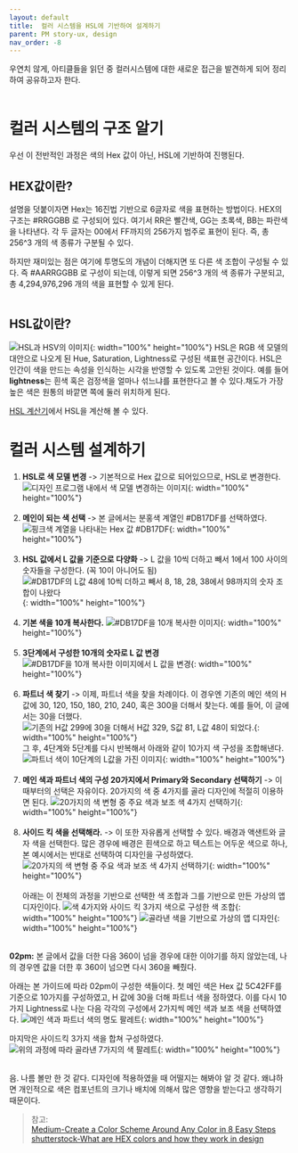 ```yaml
---
layout: default
title:  컬러 시스템을 HSL에 기반하여 설계하기
parent: PM story-ux, design
nav_order: -8
---
```



우연치 않게, 아티클들을 읽던 중 컬러시스템에 대한 새로운 접근을 발견하게 되어 정리하여 공유하고자 한다.<br><br>

# 컬러 시스템의 구조 알기

우선 이 전반적인 과정은 색의 Hex 값이 아닌, HSL에 기반하여 진행된다. 

## HEX값이란?
설명을 덧붙이자면 Hex는 16진법 기반으로 6글자로 색을 표현하는 방법이다. HEX의 구조는 \#RRGGBB 로 구성되어 있다. 여기서 RR은 빨간색, GG는 초록색, BB는 파란색을 나타낸다. 각 두 글자는 00에서 FF까지의 256가지 범주로 표현이 된다. 즉, 총 256^3 개의 색 종류가 구분될 수 있다. 

하지만 재미있는 점은 여기에 투명도의 개념이 더해지면 또 다른 색 조합이 구성될 수 있다.  즉 \#AARRGGBB 로 구성이 되는데, 이렇게 되면 256^3 개의 색 종류가 구분되고, 총 4,294,976,296 개의 색을 표현할 수 있게 된다.<br><br>

## HSL값이란?
![HSL과 HSV의 이미지](../../assets/images/posts/2022-07-13-HSLandHSV.svg){: width="100%" height="100%"}
HSL은 RGB 색 모델의 대안으로 나오게 된 Hue, Saturation, Lightness로 구성된 색표현 공간이다. HSL은 인간이 색을 만드는 속성을 인식하는 시각을 반영할 수 있도록 고안된 것이다. 예를 들어 **lightness**는 흰색 혹은 검정색을 얼마나 섞느냐를 표현한다고 볼 수 있다.채도가 가장 높은 색은 원통의 바깥면 쪽에 둘러 위치하게 된다.

[HSL 계산기](https://www.w3schools.com/colors/colors_hsl.asp)에서 HSL을 계산해 볼 수 있다.


# 컬러 시스템 설계하기
1. **HSL로 색 모델 변경**
-> 기본적으로 Hex 값으로 되어있으므로, HSL로 변경한다.
![디자인 프로그램 내에서 색 모델 변경하는 이미지](../../assets/images/posts/20220713_ColorSystem_1.png){: width="100%" height="100%"}<br><br>
2. **메인이 되는 색 선택**
-> 본 글에서는 분홍색 계열인 \#DB17DF를 선택하였다.
![핑크색 계열을 나타내는 Hex 값 #DB17DF](../../assets/images/posts/20220713_ColorSystem_2.png){: width="100%" height="100%"}<br><br>
3. **HSL 값에서 L 값을 기준으로 다양화**
-> L 값을 10씩 더하고 빼서 1에서 100 사이의 숫자들을 구성한다. (꼭 10이 아니어도 됨) 
![#DB17DF의 L값 48에 10씩 더하고 빼서 8, 18, 28, 38에서 98까지의 숫자 조합이 나왔다](../../assets/images/posts/20220713_ColorSystem_3.png){: width="100%" height="100%"}<br><br>
4. **기본 색을 10개 복사한다.**
![#DB17DF을 10개 복사한 이미지](../../assets/images/posts/20220713_ColorSystem_4.png){: width="100%" height="100%"}<br><br>
5. **3단계에서 구성한 10개의 숫자로 L 값 변경**
![#DB17DF을 10개 복사한 이미지에서 L 값을 변경](../../assets/images/posts/20220713_ColorSystem_5.png){: width="100%" height="100%"}<br><br>
6. **파트너 색 찾기**
-> 이제, 파트너 색을 찾을 차례이다. 이 경우엔 기존의 메인 색의 H 값에 30, 120, 150, 180, 210, 240, 혹은 300을 더해서 찾는다. 예를 들어, 이 글에서는 30을 더했다. 
![기존의 H값 299에 30을 더해서 H값 329, S값 81, L값 48이 되었다.](../../assets/images/posts/20220713_ColorSystem_7.png){: width="100%" height="100%"}<br>
그 후, 4단계와 5단계를 다시 반복해서 아래와 같이 10가지 색 구성을 조합해낸다.
![파트너 색이 10단계의 L값을 가진 이미지](../../assets/images/posts/20220713_ColorSystem_6.png){: width="100%" height="100%"}<br><br>
7. **메인 색과 파트너 색의 구성 20가지에서 Primary와 Secondary 선택하기**
-> 이 때부터의 선택은 자유이다. 20가지의 색 중 4가지를 골라 디자인에 적절히 이용하면 된다. 
![20가지의 색 변형 중 주요 색과 보조 색 4가지 선택하기](../../assets/images/posts/20220713_ColorSystem_8.png){: width="100%" height="100%"}<br><br>
8. **사이드 킥 색을 선택해라.**
-> 이 또한 자유롭게 선택할 수 있다. 배경과 액샌트와 글자 색을 선택한다. 많은 경우에 배경은 흰색으로 하고 텍스트는 어두운 색으로 하나, 본 예시에서는 반대로 선택하여 디자인을 구성하였다.
![20가지의 색 변형 중 주요 색과 보조 색 4가지 선택하기](../../assets/images/posts/20220713_ColorSystem_9.png){: width="100%" height="100%"}<br><br>
아래는 이 전체의 과정을 기반으로 선택한 색 조합과 그를 기반으로 만든 가상의 앱 디자인이다.
![색 4가지와 사이드 킥 3가지 색으로 구성한 색 조합](../../assets/images/posts/20220713_ColorSystem_10.png){: width="100%" height="100%"}
![골라낸 색을 기반으로 가상의 앱 디자인](../../assets/images/posts/20220713_ColorSystem_11.png){: width="100%" height="100%"}<br><br>

**02pm:** 본 글에서 값을 더한 다음 360이 넘을 경우에 대한 이야기를 하지 않았는데, 나의 경우엔 값을 더한 후 360이 넘으면 다시 360을 빼줬다. 

아래는 본 가이드에 따라 02pm이 구성한 색들이다.
첫 메인 색은 Hex 값 5C42FF를 기준으로 10가지를 구성하였고, H 값에 30을 더해 파트너 색을 정하였다. 이를 다시 10가지 Lightness로 나눈 다음 각각의 구성에서 2가지씩 메인 색과 보조 색을 선택하였다.
![메인 색과 파트너 색의 명도 팔레트](../../assets/images/posts/20220713_ColorSystem_12.png){: width="100%" height="100%"}<br>

마지막은 사이드킥 3가지 색을 합쳐 구성하였다.
![위의 과정에 따라 골라낸 7가지의 색 팔레트](../../assets/images/posts/20220713_ColorSystem_13.png){: width="100%" height="100%"}<br><br>

음. 나름 볼만 한 것 같다. 디자인에 적용하였을 때 어떨지는 해봐야 알 것 같다. 왜냐하면 개인적으로 색은 컴포넌트의 크기나 배치에 의해서 많은 영향을 받는다고 생각하기 때문이다.


>참고:<br>
>[Medium-Create a Color Scheme Around Any Color in 8 Easy Steps](https://uxplanet.org/create-a-color-scheme-around-any-color-in-8-easy-steps-a0229e1985c)<br>
>[shutterstock-What are HEX colors and how they work in design](https://www.shutterstock.com/blog/how-hex-colors-work)<br>
>
